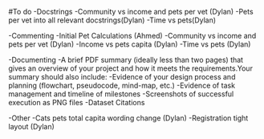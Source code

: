 #To do
-Docstrings
    -Community vs income and pets per vet (Dylan)
    -Pets per vet into all relevant docstrings(Dylan)
    -Time vs pets(Dylan)

-Commenting
    -Initial Pet Calculations (Ahmed)
    -Community vs income and pets per vet (Dylan)
    -Income vs pets capita (Dylan)
    -Time vs pets (Dylan)

-Documenting
    -A brief PDF summary (ideally less than two pages) that gives an overview of your project 
and how it meets the requirements.Your summary should also include: 
    -Evidence of your design process and planning (flowchart, pseudocode, mind-map, etc.) 
    -Evidence of task management and timeline of milestones 
    -Screenshots of successful execution as PNG files 
    -Dataset Citations


-Other
    -Cats pets total capita wording change (Dylan)
    -Registration tight layout (Dylan)